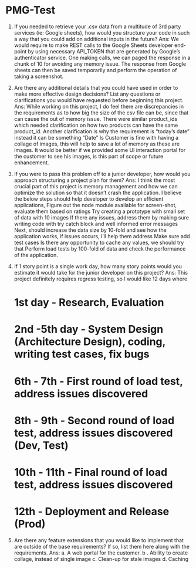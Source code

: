 # PMG-Test

1.  If you needed to retrieve your .csv data from a multitude of 3rd party services (ie:
Google sheets), how would you structure your code in such a way that you could
add on additional inputs in the future?
Ans: We would require to make REST calls to the Google Sheets developer end-point by using necessary API_TOKEN that are generated by Google’s authenticator service. 
One making calls, we can paged the response in a chunk of 10 for avoiding any memory issue. The response from Google sheets can then be saved temporarily and perform the operation of taking a screenshot.

2. Are there any additional details that you could have used in order to make more
effective design decisions? List any questions or clarifications you would have
requested before beginning this project.
Ans: While working on this project, I do feel there are discrepancies in the requirements as to how big the size of the csv file can be, since that can cause the out of memory issue.
There were similar product_ids which needed clarification on how two products can have the same product_id. 
Another clarification is why the requirement is “today’s date” instead it can be something “Date”
Is Customer is fine with having a collage of images, this will help to save a lot of memory as these are images. 
It would be better if we provided some UI interaction portal for the customer to see his images, is this part of scope or future enhancement.

3. If you were to pass this problem off to a junior developer, how would you
approach structuring a project plan for them?
Ans: I think the most crucial part of this project is memory management and how we can optimize the solution so that it doesn’t crash the application.
I believe the below steps should help developer to develop an efficient applications, 
Figure out the node module available for screen-shot, evaluate them based on ratings
Try creating a prototype with small set of data with 10 images
If there any issues, address them by making sure writing code with try catch block and well informed error messages
Next, should increase the data size by 10-fold and see how the application works, if issues occurs, I’ll help them address 
Make sure add test cases 
Is there any opportunity to cache any values, we should try that
Perform load tests by 100-fold of data and check the performance of the application.

4. If 1 story point is a single work day, how many story points would you
estimate it would take for the junior developer on this project?
Ans: This project definitely requires regress testing, so I would like 12 days where 
    # 1st day - Research, Evaluation
    # 2nd -5th day - System Design (Architecture Design), coding, writing test cases, fix bugs
    # 6th - 7th - First round of load test, address issues discovered
    # 8th - 9th - Second round of load test, address issues discovered (Dev, Test)
    # 10th - 11th - Final round of load test, address issues discovered
    # 12th - Deployment and Release (Prod)

5. Are there any feature extensions that you would like to implement that are
outside of the base requirements? If so, list them here along with the
requirements.
Ans:
 a. A web portal for the customer.
b . Ability to create collage, instead of single image
c. Clean-up for stale images
d. Caching 
